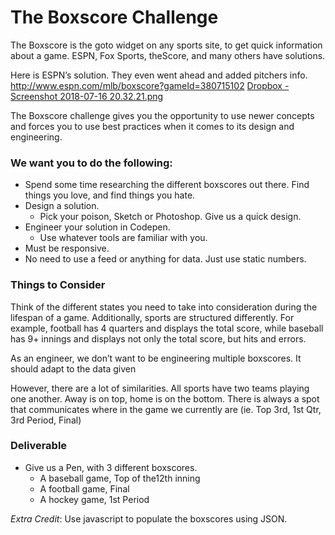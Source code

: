# The Boxscore Challenge
The Boxscore is the goto widget on any sports site, to get quick information about a game.  ESPN, Fox Sports, theScore, and many others have solutions.

Here is ESPN’s solution. They even went ahead and added pitchers info. 
http://www.espn.com/mlb/boxscore?gameId=380715102
[Dropbox - Screenshot 2018-07-16 20.32.21.png](https://www.dropbox.com/s/jvbqjkgyspt5p5u/Screenshot%202018-07-16%2020.32.21.png?dl=0)

The Boxscore challenge gives you the opportunity to use newer concepts and forces you to use best practices when it comes to its design and engineering.

### We want you to do the following:
* Spend some time researching the different boxscores out there.  Find things you love, and find things you hate.
* Design a solution.  
	* Pick your poison, Sketch or Photoshop.  Give us a quick design.
* Engineer your solution in Codepen.
	* Use whatever tools are familiar with you.  
* Must be responsive.
* No need to use a feed or anything for data.  Just use static numbers.

### Things to Consider
Think of the different states you need to take into consideration during the lifespan of a game.  Additionally, sports are structured differently.  For example, football has 4 quarters and displays the total score, while baseball has 9+ innings and displays not only the total score, but hits and errors.

As an engineer, we don’t want to be engineering multiple boxscores.  It should adapt to the data given

However, there are a lot of similarities.  All sports have two teams playing one another.  Away is on top, home is on the bottom.  There is always a spot that communicates where in the game we currently are (ie. Top 3rd, 1st Qtr, 3rd Period, Final)

### Deliverable
* Give us a Pen, with 3 different boxscores.
	* A baseball game, Top of the12th inning
	* A football game, Final
	* A hockey game, 1st Period

*Extra Credit*: Use javascript to populate the boxscores using JSON.
